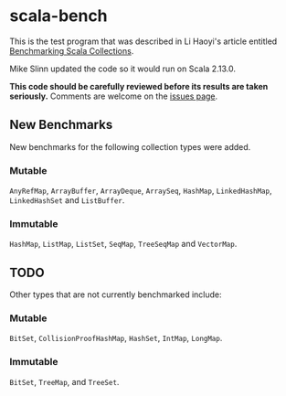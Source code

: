 # scala-bench

This is the test program that was described in Li Haoyi's article entitled 
[Benchmarking Scala Collections](http://www.lihaoyi.com/post/BenchmarkingScalaCollections.html).

Mike Slinn updated the code so it would run on Scala 2.13.0.

**This code should be carefully reviewed before its results are taken seriously.**
Comments are welcome on the [issues page](https://github.com/mslinn/scala-bench/issues).

## New Benchmarks
New benchmarks for the following collection types were added.

### Mutable
`AnyRefMap`, `ArrayBuffer`, `ArrayDeque`, `ArraySeq`, `HashMap`, `LinkedHashMap`, `LinkedHashSet` and `ListBuffer`.

### Immutable
`HashMap`, `ListMap`, `ListSet`, `SeqMap`, `TreeSeqMap` and `VectorMap`.

## TODO

Other types that are not currently benchmarked include:

### Mutable
`BitSet`, `CollisionProofHashMap`, `HashSet`, `IntMap`, `LongMap`.

### Immutable
`BitSet`, `TreeMap`, and `TreeSet`.
